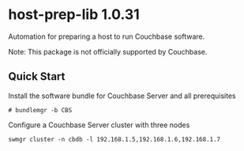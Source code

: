 # host-prep-lib 1.0.31

Automation for preparing a host to run Couchbase software.

Note: This package is not officially supported by Couchbase.

## Quick Start

Install the software bundle for Couchbase Server and all prerequisites
```
# bundlemgr -b CBS
```

Configure a Couchbase Server cluster with three nodes
```
swmgr cluster -n cbdb -l 192.168.1.5,192.168.1.6,192.168.1.7
```
